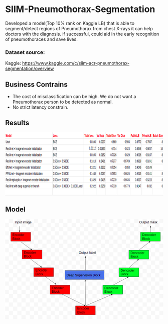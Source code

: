 # SIIM-Pneumothorax-Segmentation
Developed a model(Top 10% rank on Kaggle LB) that is able to segment/detect regions of Pneumothorax from chest X-rays it can help doctors with the diagnosis. if successful, could aid in the early recognition of pneumothoraces and save lives.


### Dataset source:
Kaggle: https://www.kaggle.com/c/siim-acr-pneumothorax-segmentation/overview

## Business Contrains
* The cost of misclassification can be high. We do not want a Pneumothorax person to be detected as normal.
* No strict latency constrain.

## Results
<img src="https://github.com/arunm8489/SIIM-Pneumothorax-Segmentation/blob/main/data/results.png" width=800 height=200>

## Model
<img src="https://github.com/arunm8489/SIIM-Pneumothorax-Segmentation/blob/main/data/model.png" width=800 heigh=800>
